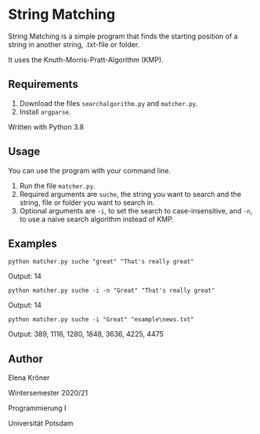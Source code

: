 # String Matching

String Matching is a simple program that finds the starting position of a string in another string, .txt-file or folder.

It uses the Knuth-Morris-Pratt-Algorithm (KMP).

## Requirements
1. Download the files `searchalgorithm.py` and `matcher.py`. 
2. Install `argparse`.

Written with Python 3.8

## Usage
You can use the program with your command line.
1. Run the file `matcher.py`.
2. Required arguments are `suche`, the string you want to search and the string, file or folder you want to search in.
3. Optional arguments are `-i`, to set the search to case-insensitive, and `-n`, to use a naive search algorithm instead of KMP.

## Examples
`python matcher.py suche "great" "That's really great"`

Output: 14

`python matcher.py suche -i -n "Great" "That's really great"`

Output: 14

`python matcher.py suche -i "Great" "example\news.txt"`

Output: 389, 1116, 1280, 1848, 3636, 4225, 4475

## Author
Elena Kröner

Wintersemester 2020/21

Programmierung I

Universität Potsdam
